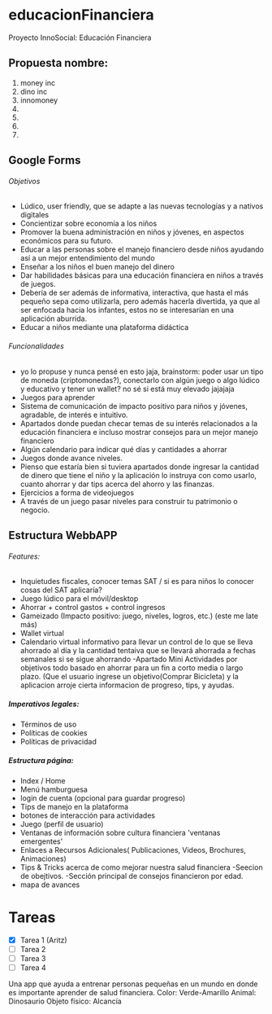 # educacionFinanciera
Proyecto InnoSocial: Educación Financiera
## Propuesta nombre:
1. money inc
2. dino inc
3. innomoney
4. 
5.
6.
7.

## Google Forms
###### Objetivos
- Lúdico, user friendly, que se adapte a las nuevas tecnologías y a nativos digitales
- Concientizar sobre economía a los niños
- Promover la buena administración en niños y jóvenes, en aspectos económicos para su futuro.
- Educar a las personas sobre el manejo financiero desde niños ayudando así a un mejor entendimiento del mundo
- Enseñar a los niños el buen manejo del dinero
- Dar habilidades básicas para una educación financiera en niños a través de juegos. 
- Debería de ser además de informativa, interactiva, que hasta el más pequeño sepa como utilizarla, pero además hacerla divertida, ya que al ser enfocada hacia los infantes, estos no se interesarían en una aplicación aburrida.
- Educar a niños mediante una plataforma didáctica

###### Funcionalidades
- yo lo propuse y nunca pensé en esto jaja, brainstorm: poder usar un tipo de moneda (criptomonedas?), conectarlo con algún juego o algo lúdico y educativo y tener un wallet? no sé si está muy elevado jajajaja
- Juegos para aprender
- Sistema de comunicación de impacto positivo para niños y jóvenes, agradable, de interés e intuitivo. 
- Apartados donde puedan checar temas de su interés relacionados a la educación financiera e incluso mostrar consejos para un mejor manejo financiero
- Algún calendario para indicar qué  días y cantidades a ahorrar
- Juegos donde avance niveles. 
- Pienso que estaría bien si tuviera apartados donde ingresar la cantidad de dinero que tiene el niño y la aplicación lo instruya con como usarlo, cuanto ahorrar y dar tips acerca del ahorro y las finanzas.
- Ejercicios a forma de videojuegos
- A través de un juego pasar niveles para construir tu patrimonio o negocio. 

## Estructura WebbAPP
###### Features:
- Inquietudes fiscales, conocer temas SAT / si es para niños lo conocer cosas del SAT aplicaría?
- Juego lúdico para el móvil/desktop
- Ahorrar + control gastos + control ingresos
- Gameizado (Impacto positivo: juego, niveles, logros, etc.) (este me late más)
- Wallet virtual
- Calendario virtual informativo para llevar un control de lo que se lleva ahorrado al día y la cantidad tentaiva que se llevará ahorrada a fechas semanales si se sigue ahorrando
  -Apartado Mini Actividades por objetivos todo basado en ahorrar para un fin a corto media o largo plazo. (Que el usuario ingrese un objetivo(Comprar Bicicleta) y la aplicacion arroje cierta informacion de progreso, tips, y ayudas.


##### Imperativos legales:
- Términos de uso
- Políticas de cookies
- Políticas de privacidad

##### Estructura página:
- Index / Home
- Menú hamburguesa
- login de cuenta (opcional para guardar progreso)
- Tips de manejo en la plataforma 
-  botones de interacción  para actividades
-  Juego (perfil de usuario)
-  Ventanas de información sobre cultura financiera 'ventanas emergentes'
-  Enlaces a Recursos Adicionales( Publicaciones, Videos, Brochures, Animaciones)
-  Tips & Tricks acerca de como mejorar nuestra salud financiera
  -Seecion de obejtivos.
  -Sección principal de consejos financieron por edad.
- mapa de avances

# Tareas

- [x] Tarea 1 (Aritz)
- [ ] Tarea 2
- [ ] Tarea 3
- [ ] Tarea 4

Una app que ayuda a entrenar personas pequeñas en un mundo en donde es importante aprender de salud financiera. 
Color: Verde-Amarillo
Animal: Dinosaurio 
Objeto físico: Alcancía 
